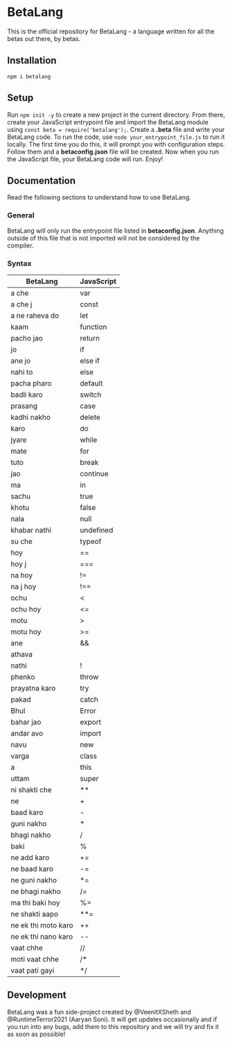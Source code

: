 # BetaLang

This is the official repository for BetaLang - a language written for all the betas out there, by betas.

## Installation

`npm i betalang`

## Setup

Run `npm init -y` to create a new project in the current directory. From there, create your JavaScript entrypoint file and import the BetaLang module using `const beta = require('betalang');`. Create a **.beta** file and write your BetaLang code. To run the code, use `node your_entrypoint_file.js` to run it locally. The first time you do this, it will prompt you with configuration steps. Follow them and a **betaconfig.json** file will be created. Now when you run the JavaScript file, your BetaLang code will run. Enjoy!

## Documentation

Read the following sections to understand how to use BetaLang.

### General

BetaLang will only run the entrypoint file listed in **betaconfig.json**. Anything outside of this file that is not imported will not be considered by the compiler.

### Syntax

| BetaLang            | JavaScript |
| ------------------- | ---------- |
| a che               | var        |
| a che j             | const      |
| a ne raheva do      | let        |
| kaam                | function   |
| pacho jao           | return     |
| jo                  | if         |
| ane jo              | else if    |
| nahi to             | else       |
| pacha pharo         | default    |
| badli karo          | switch     |
| prasang             | case       |
| kadhi nakho         | delete     |
| karo                | do         |
| jyare               | while      |
| mate                | for        |
| tuto                | break      |
| jao                 | continue   |
| ma                  | in         |
| sachu               | true       |
| khotu               | false      |
| nala                | null       |
| khabar nathi        | undefined  |
| su che              | typeof     |
| hoy                 | \==        |
| hoy j               | \===       |
| na hoy              | !=         |
| na j hoy            | !==        |
| ochu                | <          |
| ochu hoy            | <=         |
| motu                | \>         |
| motu hoy            | \>=        |
| ane                 | &&         |
| athava              | ||         |
| nathi               | !          |
| phenko              | throw      |
| prayatna karo       | try        |
| pakad               | catch      |
| Bhul                | Error      |
| bahar jao           | export     |
| andar avo           | import     |
| navu                | new        |
| varga               | class      |
| a                   | this       |
| uttam               | super      |
| ni shakti che       | \*\*       |
| ne                  | +          |
| baad karo           | \-         |
| guni nakho          | \*         |
| bhagi nakho         | /          |
| baki                | %          |
| ne add karo         | +=         |
| ne baad karo        | \-=        |
| ne guni nakho       | \*=        |
| ne bhagi nakho      | /=         |
| ma thi baki hoy     | %=         |
| ne shakti aapo      | \*\*=      |
| ne ek thi moto karo | ++         |
| ne ek thi nano karo | \--        |
| vaat chhe           | //         |
| moti vaat chhe      | /\*        |
| vaat pati gayi      | \*/        |

## Development

BetaLang was a fun side-project created by @VeenitXSheth and @RuntimeTerror2021 (Aaryan Soni). It will get updates occasionally and if you run into any bugs, add them to this repository and we will try and fix it as soon as possible!
